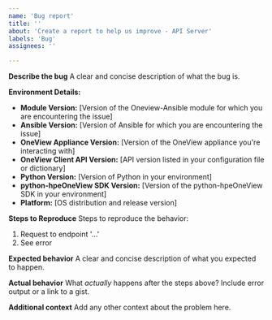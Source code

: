 ```yaml
---
name: 'Bug report'
title: ''
about: 'Create a report to help us improve - API Server'
labels: 'Bug'
assignees: ''

---
```


**Describe the bug**
A clear and concise description of what the bug is.

**Environment Details:**
 - **Module Version:** [Version of the Oneview-Ansible module for which you are encountering the issue]
 - **Ansible Version:** [Version of Ansible for which you are encountering the issue]
 - **OneView Appliance Version:** [Version of the OneView appliance you're interacting with]
 - **OneView Client API Version:** [API version listed in your configuration file or dictionary]
 - **Python Version:** [Version of Python in your environment]
 - **python-hpeOneView SDK Version:** [Version of the python-hpeOneView SDK in your environment]
 - **Platform:** [OS distribution and release version]

**Steps to Reproduce**
Steps to reproduce the behavior:
1. Request to endpoint '...'
2. See error

**Expected behavior**
A clear and concise description of what you expected to happen.

**Actual behavior**
What *actually* happens after the steps above? Include error output or a link to a gist.

**Additional context**
Add any other context about the problem here.